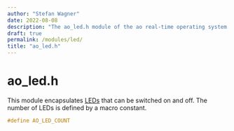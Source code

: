 ```yaml
---
author: "Stefan Wagner"
date: 2022-08-08
description: "The ao_led.h module of the ao real-time operating system."
draft: true
permalink: /modules/led/
title: "ao_led.h"
---
```


# ao_led.h

This module encapsulates [LEDs](https://en.wikipedia.org/wiki/Light-emitting_diode) that can be switched on and off. The number of LEDs is defined by a macro constant.

```c
#define AO_LED_COUNT
```
